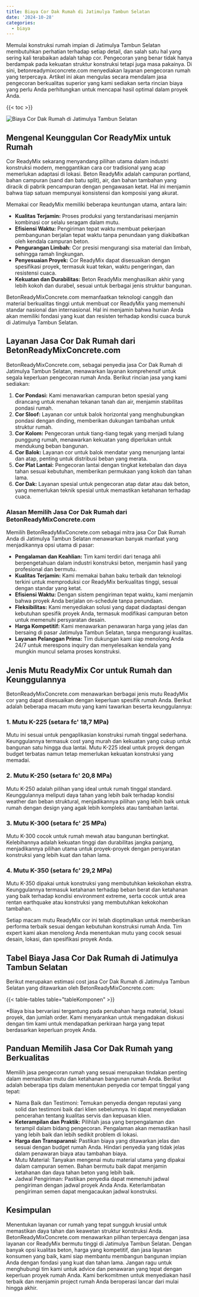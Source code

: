 ```yaml
---
title: Biaya Cor Dak Rumah di Jatimulya Tambun Selatan
date: '2024-10-28'
categories:
  - biaya
---
```


Memulai konstruksi rumah impian di Jatimulya Tambun Selatan membutuhkan perhatian terhadap setiap detail, dan salah satu hal yang sering kali terabaikan adalah tahap cor. Pengecoran yang benar tidak hanya berdampak pada kekuatan struktur konstruksi tetapi juga masa pakainya. Di sini, betonreadymixconcrete.com menyediakan layanan pengecoran rumah yang terpercaya. Artikel ini akan mengulas secara mendalam jasa pengecoran berkualitas superior yang kami sediakan serta rincian biaya yang perlu Anda perhitungkan untuk mencapai hasil optimal dalam proyek Anda.

{{< toc >}}

![Biaya Cor Dak Rumah di Jatimulya Tambun Selatan](https://betoncor8.github.io/cor/harga-beton-readymix-concrete%20(43).png)

## Mengenal Keunggulan Cor ReadyMix untuk Rumah

Cor ReadyMix sekarang menyandang pilihan utama dalam industri konstruksi modern, menggantikan cara cor tradisional yang acap memerlukan adaptasi di lokasi. Beton ReadyMix adalah campuran portland, bahan campuran (sand dan batu split), air, dan bahan tambahan yang diracik di pabrik pencampuran dengan pengawasan ketat. Hal ini menjamin bahwa tiap satuan mempunyai konsistensi dan komposisi yang akurat.

Memakai cor ReadyMix memiliki beberapa keuntungan utama, antara lain:

- **Kualitas Terjamin:** Proses produksi yang terstandarisasi menjamin kombinasi cor selalu seragam dalam mutu.
- **Efisiensi Waktu:** Pengiriman tepat waktu membuat pekerjaan pembangunan berjalan tepat waktu tanpa penundaan yang diakibatkan oleh kendala campuran beton.
- **Pengurangan Limbah:** Cor presisi mengurangi sisa material dan limbah, sehingga ramah lingkungan.
- **Penyesuaian Proyek:** Cor ReadyMix dapat disesuaikan dengan spesifikasi proyek, termasuk kuat tekan, waktu pengeringan, dan resistensi cuaca.
- **Kekuatan dan Durabilitas:** Beton ReadyMix menghasilkan akhir yang lebih kokoh dan durabel, sesuai untuk berbagai jenis struktur bangunan.

BetonReadyMixConcrete.com memanfaatkan teknologi canggih dan material berkualitas tinggi untuk membuat cor ReadyMix yang memenuhi standar nasional dan internasional. Hal ini menjamin bahwa hunian Anda akan memiliki fondasi yang kuat dan resisten terhadap kondisi cuaca buruk di Jatimulya Tambun Selatan.

## Layanan Jasa Cor Dak Rumah dari BetonReadyMixConcrete.com

BetonReadyMixConcrete.com, sebagai penyedia jasa Cor Dak Rumah di Jatimulya Tambun Selatan, menawarkan layanan komprehensif untuk segala keperluan pengecoran rumah Anda. Berikut rincian jasa yang kami sediakan:

1. **Cor Pondasi:** Kami menawarkan campuran beton spesial yang dirancang untuk menahan tekanan tanah dan air, menjamin stabilitas pondasi rumah.
2. **Cor Sloof:** Layanan cor untuk balok horizontal yang menghubungkan pondasi dengan dinding, memberikan dukungan tambahan untuk struktur rumah.
3. **Cor Kolom:** Pengecoran untuk tiang-tiang tegak yang menjadi tulang punggung rumah, menawarkan kekuatan yang diperlukan untuk mendukung beban bangunan.
4. **Cor Balok:** Layanan cor untuk balok mendatar yang menunjang lantai dan atap, penting untuk distribusi beban yang merata.
5. **Cor Plat Lantai:** Pengecoran lantai dengan tingkat ketebalan dan daya tahan sesuai kebutuhan, memberikan permukaan yang kokoh dan tahan lama.
6. **Cor Dak:** Layanan spesial untuk pengecoran atap datar atau dak beton, yang memerlukan teknik spesial untuk memastikan ketahanan terhadap cuaca.

### Alasan Memilih Jasa Cor Dak Rumah dari BetonReadyMixConcrete.com

Memilih BetonReadyMixConcrete.com sebagai mitra jasa Cor Dak Rumah Anda di Jatimulya Tambun Selatan menawarkan banyak manfaat yang menjadikannya opsi utama di pasar:

- **Pengalaman dan Keahlian:** Tim kami terdiri dari tenaga ahli berpengetahuan dalam industri konstruksi beton, menjamin hasil yang profesional dan bermutu.
- **Kualitas Terjamin:** Kami memakai bahan baku terbaik dan teknologi terkini untuk memproduksi cor ReadyMix berkualitas tinggi, sesuai dengan standar yang ketat.
- **Efisiensi Waktu:** Dengan sistem pengiriman tepat waktu, kami menjamin bahwa proyek Anda berjalan on-schedule tanpa penundaan.
- **Fleksibilitas:** Kami menyediakan solusi yang dapat diadaptasi dengan kebutuhan spesifik proyek Anda, termasuk modifikasi campuran beton untuk memenuhi persyaratan desain.
- **Harga Kompetitif:** Kami menawarkan penawaran harga yang jelas dan bersaing di pasar Jatimulya Tambun Selatan, tanpa mengurangi kualitas.
- **Layanan Pelanggan Prima:** Tim dukungan kami siap menolong Anda 24/7 untuk merespons inquiry dan menyelesaikan kendala yang mungkin muncul selama proses konstruksi.

## Jenis Mutu ReadyMix Cor untuk Rumah dan Keunggulannya

BetonReadyMixConcrete.com menawarkan berbagai jenis mutu ReadyMix cor yang dapat disesuaikan dengan keperluan spesifik rumah Anda. Berikut adalah beberapa macam mutu yang kami tawarkan beserta keunggulannya:

### 1\. Mutu K-225 (setara fc' 18,7 MPa)

Mutu ini sesuai untuk pengaplikasian konstruksi rumah tinggal sederhana. Keunggulannya termasuk cost yang murah dan kekuatan yang cukup untuk bangunan satu hingga dua lantai. Mutu K-225 ideal untuk proyek dengan budget terbatas namun tetap memerlukan kekuatan konstruksi yang memadai.

### 2\. Mutu K-250 (setara fc' 20,8 MPa)

Mutu K-250 adalah pilihan yang ideal untuk rumah tinggal standard. Keunggulannya meliputi daya tahan yang lebih baik terhadap kondisi weather dan beban struktural, menjadikannya pilihan yang lebih baik untuk rumah dengan design yang agak lebih kompleks atau tambahan lantai.

### 3\. Mutu K-300 (setara fc' 25 MPa)

Mutu K-300 cocok untuk rumah mewah atau bangunan bertingkat. Kelebihannya adalah kekuatan tinggi dan durabilitas jangka panjang, menjadikannya pilihan utama untuk proyek-proyek dengan persyaratan konstruksi yang lebih kuat dan tahan lama.

### 4\. Mutu K-350 (setara fc' 29,2 MPa)

Mutu K-350 dipakai untuk konstruksi yang membutuhkan kekokohan ekstra. Keunggulannya termasuk ketahanan terhadap beban berat dan ketahanan yang baik terhadap kondisi environment extreme, serta cocok untuk area rentan earthquake atau konstruksi yang membutuhkan kekokohan tambahan.

Setiap macam mutu ReadyMix cor ini telah dioptimalkan untuk memberikan performa terbaik sesuai dengan kebutuhan konstruksi rumah Anda. Tim expert kami akan menolong Anda menentukan mutu yang cocok sesuai desain, lokasi, dan spesifikasi proyek Anda.

## Tabel Biaya Jasa Cor Dak Rumah di Jatimulya Tambun Selatan

Berikut merupakan estimasi cost jasa Cor Dak Rumah di Jatimulya Tambun Selatan yang ditawarkan oleh BetonReadyMixConcrete.com:

{{< table-tables table="tableKomponen" >}}

\*Biaya bisa bervariasi tergantung pada perubahan harga material, lokasi proyek, dan jumlah order. Kami menyarankan untuk mengadakan diskusi dengan tim kami untuk mendapatkan perkiraan harga yang tepat berdasarkan keperluan proyek Anda.

## Panduan Memilih Jasa Cor Dak Rumah yang Berkualitas

Memilih jasa pengecoran rumah yang sesuai merupakan tindakan penting dalam memastikan mutu dan ketahanan bangunan rumah Anda. Berikut adalah beberapa tips dalam menentukan penyedia cor tempat tinggal yang tepat:

- Nama Baik dan Testimoni: Temukan penyedia dengan reputasi yang solid dan testimoni baik dari klien sebelumnya. Ini dapat menyediakan pencerahan tentang kualitas servis dan kepuasan klien.
- **Keterampilan dan Praktik:** Pilihlah jasa yang berpengalaman dan terampil dalam bidang pengecoran. Pengalaman akan memastikan hasil yang lebih baik dan lebih sedikit problem di lokasi.
- **Harga dan Transparansi:** Pastikan biaya yang ditawarkan jelas dan sesuai dengan budget rumah Anda. Hindari penyedia yang tidak jelas dalam penawaran biaya atau tambahan biaya.
- Mutu Material: Tanyakan mengenai mutu material utama yang dipakai dalam campuran semen. Bahan bermutu baik dapat menjamin ketahanan dan daya tahan beton yang lebih baik.
- Jadwal Pengiriman: Pastikan penyedia dapat memenuhi jadwal pengiriman dengan jadwal proyek Anda Anda. Keterlambatan pengiriman semen dapat mengacaukan jadwal konstruksi.

## Kesimpulan

Menentukan layanan cor rumah yang tepat sungguh krusial untuk memastikan daya tahan dan keawetan struktur konstruksi Anda. BetonReadyMixConcrete.com menawarkan pilihan terpercaya dengan jasa layanan cor ReadyMix bermutu tinggi di Jatimulya Tambun Selatan. Dengan banyak opsi kualitas beton, harga yang kompetitif, dan jasa layanan konsumen yang baik, kami siap membantu membangun bangunan impian Anda dengan fondasi yang kuat dan tahan lama. Jangan ragu untuk menghubungi tim kami untuk advice dan penawaran yang tepat dengan keperluan proyek rumah Anda. Kami berkomitmen untuk menyediakan hasil terbaik dan menjamin project rumah Anda beroperasi lancar dari mulai hingga akhir.
